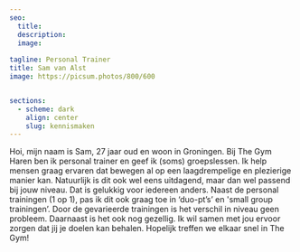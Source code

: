 ```yaml
---
seo:
  title: 
  description: 
  image:
  
tagline: Personal Trainer
title: Sam van Alst
image: https://picsum.photos/800/600


sections:
  - scheme: dark  
    align: center
    slug: kennismaken
---
```


Hoi, mijn naam is Sam, 27 jaar oud en woon in Groningen.
Bij The Gym Haren ben ik personal trainer en geef ik (soms) groepslessen.
Ik help mensen graag ervaren dat bewegen al op een laagdrempelige en plezierige manier
kan. Natuurlijk is dit ook wel eens uitdagend, maar dan wel passend bij jouw niveau. Dat is gelukkig voor iedereen anders.
Naast de personal trainingen (1 op 1), pas ik dit ook graag toe in ‘duo-pt’s’ en 'small group
trainingen’. Door de gevarieerde trainingen is het verschil in niveau geen probleem.
Daarnaast is het ook nog gezellig.
Ik wil samen met jou ervoor zorgen dat jij je doelen kan behalen.
Hopelijk treffen we elkaar snel in The Gym!
